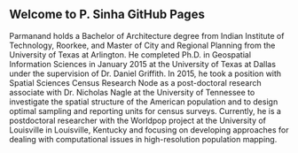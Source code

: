 ## Welcome to P. Sinha GitHub Pages

Parmanand holds a Bachelor of Architecture degree from Indian Institute of Technology, Roorkee, and Master of City and Regional Planning from the University of Texas at Arlington. He completed Ph.D. in Geospatial Information Sciences in January 2015 at the University of Texas at Dallas under the supervision of Dr. Daniel Griffith. In 2015, he took a position with Spatial Sciences Census Research Node as a post-doctoral research associate with Dr. Nicholas Nagle at the University of Tennessee to investigate the spatial structure of the American population and to design optimal sampling and reporting units for census surveys. Currently, he is a postdoctoral researcher with the Worldpop project at the University of Louisville in Louisville, Kentucky and focusing on developing approaches for dealing with computational issues in high-resolution population mapping.

